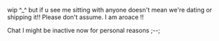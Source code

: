wip ^_^ but if u see me sitting with anyone doesn't mean we're dating or shipping it!! Please don't assume. I am aroace !!


Chat I might be inactive now for personal reasons ;--;
